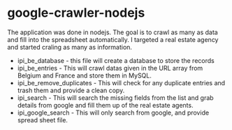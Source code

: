 # google-crawler-nodejs

The application was done in nodejs. The goal is to crawl as many as data and fill into the spreadsheet automatically. I targeted a real estate agency and started craling as many as information. 
- ipi_be_database - this file will create a database to store the records
- ipi_be_entries - This will crawl datas given in the URL array from Belgium and France and store them in MySQL.
- ipi_be_remove_duplicates - This will check for any duplicate entries and trash them and provide a clean copy.
- ipi_search - This will search the missing fields from the list and grab details from google and fill them up of the real estate agents.
- ipi_google_search - This will only search from google, and provide spread sheet file. 
